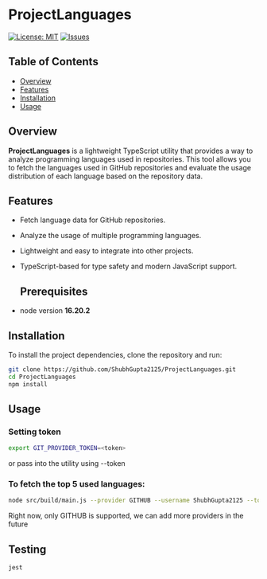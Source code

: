 # ProjectLanguages

[![License: MIT](https://img.shields.io/badge/License-MIT-green.svg)](https://opensource.org/licenses/MIT)
[![Issues](https://img.shields.io/github/issues/ShubhGupta2125/ProjectLanguages.svg)](https://github.com/ShubhGupta2125/ProjectLanguages/issues)

## Table of Contents

- [Overview](#overview)
- [Features](#features)
- [Installation](#installation)
- [Usage](#usage)

## Overview

**ProjectLanguages** is a lightweight TypeScript utility that provides a way to analyze programming languages used in repositories. This tool allows you to fetch the languages used in GitHub repositories and evaluate the usage distribution of each language based on the repository data.

## Features

- Fetch language data for GitHub repositories.
- Analyze the usage of multiple programming languages.
- Lightweight and easy to integrate into other projects.
- TypeScript-based for type safety and modern JavaScript support.

  ## Prerequisites

- node version __16.20.2__

## Installation

To install the project dependencies, clone the repository and run:

```bash
git clone https://github.com/ShubhGupta2125/ProjectLanguages.git
cd ProjectLanguages
npm install
```

## Usage

### Setting token

```bash
export GIT_PROVIDER_TOKEN=<token>
```
or pass into the utility using --token

### To fetch the top 5 used languages:

```bash
node src/build/main.js --provider GITHUB --username ShubhGupta2125 --token <Enter Github token here>
```

Right now, only GITHUB is supported, we can add more providers in the future

## Testing

```bash
jest
```
